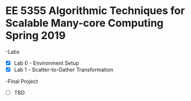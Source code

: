 # EE 5355 Algorithmic Techniques for Scalable Many-core Computing Spring 2019

-Labs 
- [x] Lab 0 - Environment Setup
- [x] Lab 1 - Scatter-to-Gather Transformation

-Final Project
- [ ] TBD
